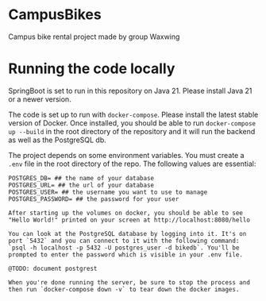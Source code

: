 # CampusBikes

Campus bike rental project made by group Waxwing

# Running the code locally

SpringBoot is set to run in this repository on Java 21. Please install Java 21 or a newer version.

The code is set up to run with `docker-compose`. Please install the latest stable version of Docker. Once installed, you should be able to run `docker-compose up --build` in the root directory of the repository and it will run the backend as well as the PostgreSQL db.

The project depends on some environment variables. You must create a `.env` file in the root directory of the repo. The following values are essential:

```
POSTGRES_DB= ## the name of your database
POSTGRES_URL= ## the url of your database
POSTGRES_USER= ## the username you want to use to manage
POSTGRES_PASSWORD= ## the password for your user

After starting up the volumes on docker, you should be able to see "Hello World!" printed on your screen at http://localhost:8080/hello

You can look at the PostgreSQL database by logging into it. It's on port `5432` and you can connect to it with the following command: `psql -h localhost -p 5432 -U postgres_user -d bikedb`. You'll be prompted to enter the password which is visible in your .env file.

@TODO: document postgrest

When you're done running the server, be sure to stop the process and then run `docker-compose down -v` to tear down the docker images.
```
